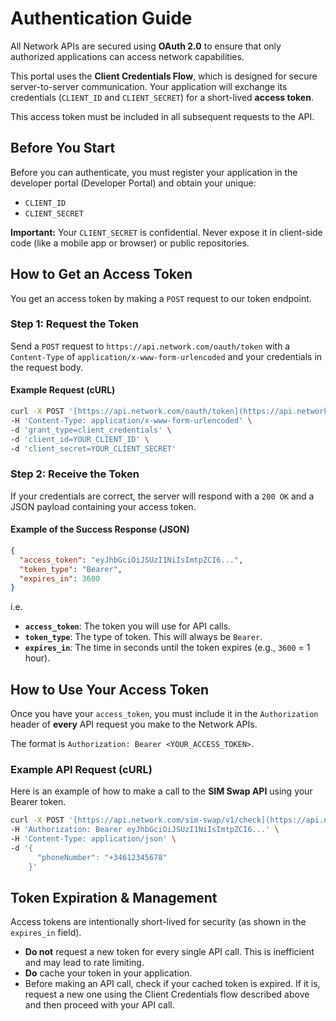# Authentication Guide

All Network APIs are secured using **OAuth 2.0** to ensure that only authorized applications can access network capabilities.

This portal uses the **Client Credentials Flow**, which is designed for secure server-to-server communication. Your application will exchange its credentials (`CLIENT_ID` and `CLIENT_SECRET`) for a short-lived **access token**.

This access token must be included in all subsequent requests to the API.

## Before You Start

Before you can authenticate, you must register your application in the developer portal (Developer Portal) and obtain your unique:

* `CLIENT_ID`
* `CLIENT_SECRET`

**Important:** Your `CLIENT_SECRET` is confidential. Never expose it in client-side code (like a mobile app or browser) or public repositories.

## How to Get an Access Token

You get an access token by making a `POST` request to our token endpoint.

### Step 1: Request the Token

Send a `POST` request to `https://api.network.com/oauth/token` with a `Content-Type` of `application/x-www-form-urlencoded` and your credentials in the request body.

#### Example Request (cURL)

```bash
curl -X POST '[https://api.network.com/oauth/token](https://api.network.com/oauth/token)' \
-H 'Content-Type: application/x-www-form-urlencoded' \
-d 'grant_type=client_credentials' \
-d 'client_id=YOUR_CLIENT_ID' \
-d 'client_secret=YOUR_CLIENT_SECRET'
```

### Step 2: Receive the Token

If your credentials are correct, the server will respond with a `200 OK` and a JSON payload containing your access token.

#### Example of the Success Response (JSON)

```json
{
  "access_token": "eyJhbGciOiJSUzI1NiIsImtpZCI6...",
  "token_type": "Bearer",
  "expires_in": 3600
}
```
i.e.

  * **`access_token`**: The token you will use for API calls.
  * **`token_type`**: The type of token. This will always be `Bearer`.
  * **`expires_in`**: The time in seconds until the token expires (e.g., `3600` = 1 hour).


## How to Use Your Access Token

Once you have your `access_token`, you must include it in the `Authorization` header of **every** API request you make to the Network APIs.

The format is `Authorization: Bearer <YOUR_ACCESS_TOKEN>`.

### Example API Request (cURL)

Here is an example of how to make a call to the **SIM Swap API** using your Bearer token.

```bash
curl -X POST '[https://api.network.com/sim-swap/v1/check](https://api.network.com/sim-swap/v1/check)' \
-H 'Authorization: Bearer eyJhbGciOiJSUzI1NiIsImtpZCI6...' \
-H 'Content-Type: application/json' \
-d '{
      "phoneNumber": "+34612345678"
    }'
```

## Token Expiration & Management

Access tokens are intentionally short-lived for security (as shown in the `expires_in` field).

  * **Do not** request a new token for every single API call. This is inefficient and may lead to rate limiting.
  * **Do** cache your token in your application.
  * Before making an API call, check if your cached token is expired. If it is, request a new one using the Client Credentials flow described above and then proceed with your API call.
